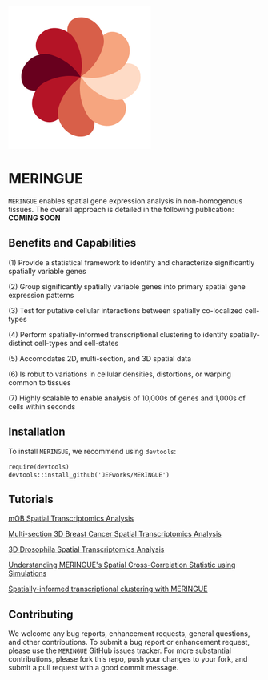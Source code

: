 ![](tools/img/meringue_logo.svg)
# MERINGUE

`MERINGUE` enables spatial gene expression analysis in non-homogenous tissues. The overall approach is detailed in the following publication: **COMING SOON**

## Benefits and Capabilities

(1) Provide a statistical framework to identify and characterize significantly spatially variable genes

(2) Group significantly spatially variable genes into primary spatial gene expression patterns

(3) Test for putative cellular interactions between spatially co-localized cell-types

(4) Perform spatially-informed transcriptional clustering to identify spatially-distinct cell-types and cell-states

(5) Accomodates 2D, multi-section, and 3D spatial data 

(6) Is robut to variations in cellular densities, distortions, or warping common to tissues

(7) Highly scalable to enable analysis of 10,000s of genes and 1,000s of cells within seconds

## Installation

To install `MERINGUE`, we recommend using `devtools`:
```
require(devtools)
devtools::install_github('JEFworks/MERINGUE')
```
## Tutorials

[mOB Spatial Transcriptomics Analysis](mOB_analysis)

[Multi-section 3D Breast Cancer Spatial Transcriptomics Analysis](BCL_analysis)

[3D Drosophila Spatial Transcriptomics Analysis](drosophila_3D_analysis)

[Understanding MERINGUE's Spatial Cross-Correlation Statistic using Simulations](simulation)

[Spatially-informed transcriptional clustering with MERINGUE](spatially_aware_clustering)

## Contributing

We welcome any bug reports, enhancement requests, general questions, and other contributions. To submit a bug report or enhancement request, please use the `MERINGUE` GitHub issues tracker. For more substantial contributions, please fork this repo, push your changes to your fork, and submit a pull request with a good commit message.
